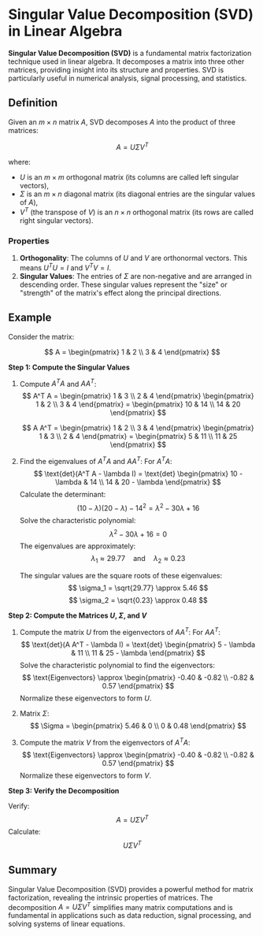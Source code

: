 # Singular Value Decomposition (SVD) in Linear Algebra

**Singular Value Decomposition (SVD)** is a fundamental matrix factorization technique used in linear algebra. It decomposes a matrix into three other matrices, providing insight into its structure and properties. SVD is particularly useful in numerical analysis, signal processing, and statistics.

## Definition

Given an $m \times n$ matrix $A$, SVD decomposes $A$ into the product of three matrices:

$$
A = U \Sigma V^T
$$

where:
- $U$ is an $m \times m$ orthogonal matrix (its columns are called left singular vectors),
- $\Sigma$ is an $m \times n$ diagonal matrix (its diagonal entries are the singular values of $A$),
- $V^T$ (the transpose of $V$) is an $n \times n$ orthogonal matrix (its rows are called right singular vectors).

### Properties

1. **Orthogonality**: The columns of $U$ and $V$ are orthonormal vectors. This means $U^T U = I$ and $V^T V = I$.
2. **Singular Values**: The entries of $\Sigma$ are non-negative and are arranged in descending order. These singular values represent the "size" or "strength" of the matrix's effect along the principal directions.

## Example

Consider the matrix:

$$
A = \begin{pmatrix}
1 & 2 \\
3 & 4
\end{pmatrix}
$$

**Step 1: Compute the Singular Values**

1. Compute $A^T A$ and $A A^T$:
   $$
   A^T A = \begin{pmatrix}
   1 & 3 \\
   2 & 4
   \end{pmatrix}
   \begin{pmatrix}
   1 & 2 \\
   3 & 4
   \end{pmatrix} = \begin{pmatrix}
   10 & 14 \\
   14 & 20
   \end{pmatrix}
   $$

   $$
   A A^T = \begin{pmatrix}
   1 & 2 \\
   3 & 4
   \end{pmatrix}
   \begin{pmatrix}
   1 & 3 \\
   2 & 4
   \end{pmatrix} = \begin{pmatrix}
   5 & 11 \\
   11 & 25
   \end{pmatrix}
   $$

2. Find the eigenvalues of $A^T A$ and $A A^T$:
   For $A^T A$:
   $$
   \text{det}(A^T A - \lambda I) = \text{det} \begin{pmatrix}
   10 - \lambda & 14 \\
   14 & 20 - \lambda
   \end{pmatrix}
   $$
   Calculate the determinant:
   $$
   (10 - \lambda)(20 - \lambda) - 14^2 = \lambda^2 - 30\lambda + 16
   $$
   Solve the characteristic polynomial:
   $$
   \lambda^2 - 30\lambda + 16 = 0
   $$
   The eigenvalues are approximately:
   $$
   \lambda_1 \approx 29.77 \quad \text{and} \quad \lambda_2 \approx 0.23
   $$

   The singular values are the square roots of these eigenvalues:
   $$
   \sigma_1 = \sqrt{29.77} \approx 5.46
   $$
   $$
   \sigma_2 = \sqrt{0.23} \approx 0.48
   $$

**Step 2: Compute the Matrices $U$, $\Sigma$, and $V$**

1. Compute the matrix $U$ from the eigenvectors of $A A^T$:
   For $A A^T$:
   $$
   \text{det}(A A^T - \lambda I) = \text{det} \begin{pmatrix}
   5 - \lambda & 11 \\
   11 & 25 - \lambda
   \end{pmatrix}
   $$
   Solve the characteristic polynomial to find the eigenvectors:
   $$
   \text{Eigenvectors} \approx \begin{pmatrix}
   -0.40 & -0.82 \\
   -0.82 & 0.57
   \end{pmatrix}
   $$
   Normalize these eigenvectors to form $U$.

2. Matrix $\Sigma$:
   $$
   \Sigma = \begin{pmatrix}
   5.46 & 0 \\
   0 & 0.48
   \end{pmatrix}
   $$

3. Compute the matrix $V$ from the eigenvectors of $A^T A$:
   $$
   \text{Eigenvectors} \approx \begin{pmatrix}
   -0.40 & -0.82 \\
   -0.82 & 0.57
   \end{pmatrix}
   $$
   Normalize these eigenvectors to form $V$.

**Step 3: Verify the Decomposition**

Verify:
$$
A = U \Sigma V^T
$$
Calculate:
$$
U \Sigma V^T
$$

## Summary

Singular Value Decomposition (SVD) provides a powerful method for matrix factorization, revealing the intrinsic properties of matrices. The decomposition $A = U \Sigma V^T$ simplifies many matrix computations and is fundamental in applications such as data reduction, signal processing, and solving systems of linear equations.
